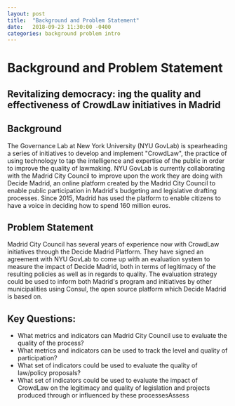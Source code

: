 ```yaml
---
layout: post
title:  "Background and Problem Statement"
date:   2018-09-23 11:30:00 -0400
categories: background problem intro
---
```


# Background and Problem Statement

## Revitalizing democracy: ing the quality and effectiveness of CrowdLaw initiatives in Madrid

## Background
The Governance Lab at New York University (NYU GovLab) is spearheading a series of initiatives to develop and implement "CrowdLaw", the practice of using technology to tap the intelligence and expertise of the public in order to improve the quality of lawmaking. NYU GovLab is currently collaborating with the Madrid City Council to improve upon the work they are doing with Decide Madrid, an online platform created by the Madrid City Council to enable public participation in Madrid's budgeting and legislative drafting processes. Since 2015, Madrid has used the platform to enable citizens to have a voice in deciding how to spend 160 million euros.

## Problem Statement
Madrid City Council has several years of experience now with CrowdLaw initiatives through the Decide Madrid Platform. They have signed an agreement with NYU GovLab to come up with an evaluation system to measure the impact  of Decide Madrid, both in terms of legitimacy of the resulting policies as well as in regards to quality. The evaluation strategy could be used to inform both Madrid's program and initiatives by other municipalities using Consul, the open source platform which Decide Madrid is based on.

## Key Questions:
* What metrics and indicators can Madrid City Council use to evaluate the quality of the process?
* What metrics and indicators can be used to track the level and quality of participation?
* What set of indicators could be used to evaluate the quality of law/policy proposals?
* What set of indicators could be used to evaluate the impact  of CrowdLaw on the legitimacy and quality of legislation and projects produced through or influenced by these processesAssess


